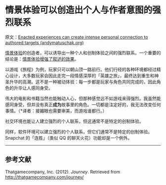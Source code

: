 # 情景体验可以创造出个人与作者意图的强烈联系

原文：[Enacted experiences can create intense personal connection to authored targets (andymatuschak.org)](https://notes.andymatuschak.org/z6rE2jCvARneUxogtFCTMafzJvYEKWFgb51c2)

[情景体验](https://notes.andymatuschak.org/z3KASfpz5AmNmqM2m517Jbs1EvXrLN7NkeYWH)的创造者，可以诱导出一种个人和创制体验之间的强烈联系。一个重要的结论是：[情景体验增强了叙述的效果](https://notes.andymatuschak.org/zhZFC1LFDwAcsgJAdaKEDnSHyrf1bR954Ssb)。

以游戏《旅程》为例，玩家只可以朝山顶一路前行。他们行经的各种环境都经过精心设计，大多数玩家会因此走完一段情感深厚的「英雄之旅」，最终达到重生和神圣升华的高潮。这不是一种被动体验：每一步都是玩家与角色共同完成的，因此角色的升华让人感同身受。

伟大的电影和书籍当然也能触动人心，但那种感觉远不如游戏来得强烈。我虽然能感同身受，但并没有真正**成为**故事里的角色。一切都是注定好的，我无法改变任何事情。（*译者：接媚眼也需要审美，而游戏谁都行。）

社交环境也能让人建立强烈的个人联系，但这通常不是特定的创制体验。

同样，软件环境可以建立强烈的个人联系，但它们通常不是特定的创制体验。Snapchat 的「连胜」（类似  QQ 的聊天火花）功能却是一个例外。

------

## 参考文献

Thatgamecompany, Inc. (2012). *Journey*. Retrieved from http://thatgamecompany.com/journey/